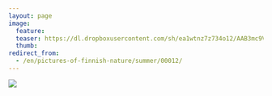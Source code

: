 ```yaml
---
layout: page
image:
  feature:
  teaser: https://dl.dropboxusercontent.com/sh/ea1wtnz7z734o12/AAB3mc9VuhRGA-Eziy8oE9JWa/luontokuvat/kes%C3%A4/2/IMG_20150829_143927-245px.jpg
  thumb:
redirect_from:
  - /en/pictures-of-finnish-nature/summer/00012/
---
```


[![](https://dl.dropboxusercontent.com/sh/ea1wtnz7z734o12/AACcatZK3F8H6z94GytsikTMa/luontokuvat/kes%C3%A4/2/IMG_20150829_143927-800px.jpg)](https://dl.dropboxusercontent.com/sh/ea1wtnz7z734o12/AACknluocb5RYTyO1z6Qa4-6a/luontokuvat/kes%C3%A4/2/IMG_20150829_143927.jpg)
